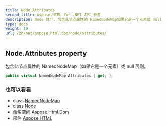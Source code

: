 ```yaml
---
title: Node.Attributes
second_title: Aspose.HTML for .NET API 参考
description: Node 财产. 包含此节点属性的 NamedNodeMap如果它是一个元素或 null 否则
type: docs
weight: 10
url: /zh/net/aspose.html.dom/node/attributes/
---
```

## Node.Attributes property

包含此节点属性的 NamedNodeMap（如果它是一个元素）或 null 否则。

```csharp
public virtual NamedNodeMap Attributes { get; }
```

### 也可以看看

* class [NamedNodeMap](../../../aspose.html.collections/namednodemap/)
* class [Node](../)
* 命名空间 [Aspose.Html.Dom](../../node/)
* 部件 [Aspose.HTML](../../../)


